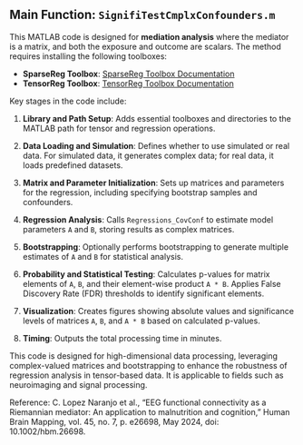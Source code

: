 ## Main Function: `SignifiTestCmplxConfounders.m`

This MATLAB code is designed for **mediation analysis** where the mediator is a matrix, and both the exposure and outcome are scalars. The method requires installing the following toolboxes:

- **SparseReg Toolbox**: [SparseReg Toolbox Documentation](http://127.0.0.1:49410/static/help/3ptoolbox/sparseregtoolbox/doc/sparsereg_toolbox_product_page.html?searchPort=49410)
- **TensorReg Toolbox**: [TensorReg Toolbox Documentation](http://127.0.0.1:49410/static/help/3ptoolbox/tensorregtoolbox/doc/tensorreg_toolbox_product_page.html?searchPort=49410)

Key stages in the code include:

1. **Library and Path Setup**: Adds essential toolboxes and directories to the MATLAB path for tensor and regression operations.

2. **Data Loading and Simulation**: Defines whether to use simulated or real data. For simulated data, it generates complex data; for real data, it loads predefined datasets.

3. **Matrix and Parameter Initialization**: Sets up matrices and parameters for the regression, including specifying bootstrap samples and confounders.

4. **Regression Analysis**: Calls `Regressions_CovConf` to estimate model parameters `A` and `B`, storing results as complex matrices.

5. **Bootstrapping**: Optionally performs bootstrapping to generate multiple estimates of `A` and `B` for statistical analysis.

6. **Probability and Statistical Testing**: Calculates p-values for matrix elements of `A`, `B`, and their element-wise product `A * B`. Applies False Discovery Rate (FDR) thresholds to identify significant elements.

7. **Visualization**: Creates figures showing absolute values and significance levels of matrices `A`, `B`, and `A * B` based on calculated p-values.

8. **Timing**: Outputs the total processing time in minutes.

This code is designed for high-dimensional data processing, leveraging complex-valued matrices and bootstrapping to enhance the robustness of regression analysis in tensor-based data. It is applicable to fields such as neuroimaging and signal processing.

Reference: C. Lopez Naranjo et al., “EEG functional connectivity as a Riemannian mediator: An application to malnutrition and cognition,” Human Brain Mapping, vol. 45, no. 7, p. e26698, May 2024, doi: 10.1002/hbm.26698.



